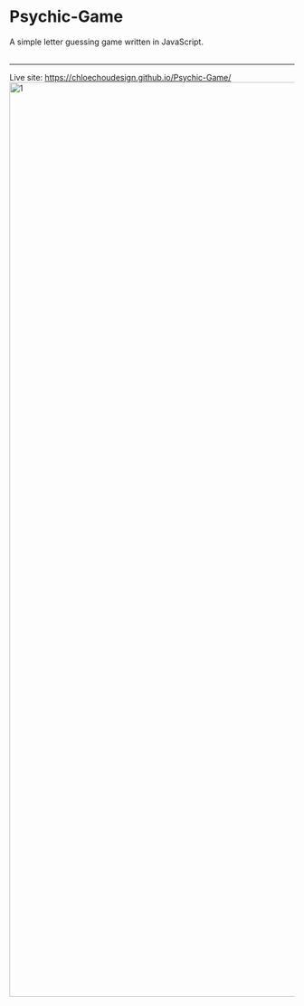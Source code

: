 # Psychic-Game
A simple letter guessing game written in JavaScript.
<br />
<br />
***
Live site: https://chloechoudesign.github.io/Psychic-Game/
<img width="1616" alt="1" src="https://user-images.githubusercontent.com/28972721/36712370-4f32864c-1b3d-11e8-98c8-ac27aae8bac5.png">

